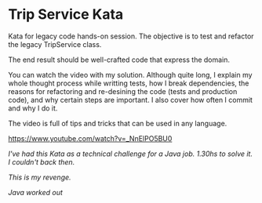 Trip Service Kata
=================


Kata for legacy code hands-on session. The objective is to test and refactor the legacy TripService class.

The end result should be well-crafted code that express the domain.

You can watch the video with my solution. Although quite long, I explain my whole thought process while writting tests, how I break dependencies, the reasons for refactoring and re-desining the code (tests and production code), and why certain steps are important. I also cover how often I commit and why I do it. 

The video is full of tips and tricks that can be used in any language.

https://www.youtube.com/watch?v=_NnElPO5BU0


_I've had this Kata as a technical challenge for a Java job.
1.30hs to solve it. I couldn't back then._

_This is my revenge._

_Java worked out_


